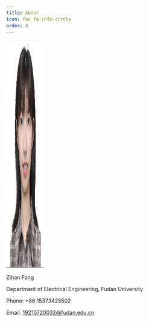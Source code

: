 ```yaml
---
title: About
icon: fas fa-info-circle
order: 4
---
```


<img src="/profile.png" alt="Desktop View" width="800" height="600" style="max-width: 100px" class="left" data-proofer-ignore>

Zihan Fang

Department of Electrical Engineering, Fudan University

Phone: +86 15373425502 

Email: 19210720032@fudan.edu.cn 
